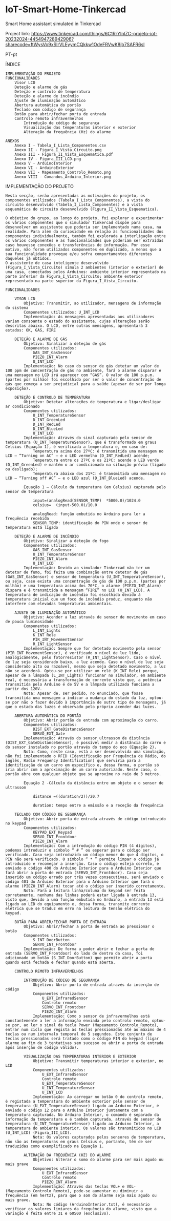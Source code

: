 # IoT-Smart-Home-Tinkercad
Smart Home assistant simulated in Tinkercad

Project link: https://www.tinkercad.com/things/6C1RrYInlZC-projeto-iot-20232024-445494728942906?sharecode=ftWysVo9xSIrVLEyymCQkkw1OdeFRVwK8jb7SAFR6sI

PT-pt

ÍNDICE

    IMPLEMENTAÇÃO DO PROJETO
    FUNCIONALIDADES
        Visor LCD
        Deteção e alarme de gás
        Deteção e controlo de temperatura
        Deteção e alarme de incêndio
        Ajuste de iluminação automático
        Abertura automática do portão
        Teclado com código de segurança
        Botão para abrir/fechar porta de entrada
        Controlo remoto infravermelhos
            Introdução de código de segurança
            Visualização das temperaturas interior e exterior
            Alteração da frequência (Hz) do alarme

    ANEXOS
        Anexo I - Tabela_I_Lista_Componentes.csv
        Anexo II - Figura_I_Vista_Circuito.png
        Anexo III - Figura_II_Vista_Esquematica.pdf
        Anexo IV - Figura_III_LCD.png
        Anexo V - ArduinoInterior
        Anexo VI - ArduinoExterior
        Anexo VII - Mapeamento_Controlo_Remoto.png
        Anexo VIII - Comandos_Arduino_Interior.png


IMPLEMENTAÇÃO DO PROJETO

    Nesta secção, serão apresentadas as motivações do projeto, os componentes utilizados (Tabela_I_Lista_Componentes), a vista do circuito desenvolvido (Tabela_I_Lista_Componentes) e a vista esquemática do circuito desenvolvido (Figura_II_Vista_Esquematica). 

    O objetivo do grupo, ao longo do projeto, foi explorar e experimentar os vários componentes que o simulador Tinkercad dispõe para desenvolver um assistente que poderia ser implementado numa casa, na realidade. Para além da curiosidade em relação às funcionalidades dos componentes individualmente, também foi explorada a interligação entre os vários componentes e as funcionalidades que poderiam ser extraídas caso houvesse conexões e transferências de informação. Por esse motivo, não foram utilizados componentes em duplicado, a menos que a sua funcionalidade provoque e/ou sofra comportamentos diferentes daqueles já obtidos.
    O assistente de casa inteligente desenvolvido (Figura_I_Vista_Circuito) simula 2 ambientes (interior e exterior) de uma casa, conectados pelos Arduinos: ambiente interior representado na parte inferior da Figura_I_Vista_Circuito; ambiente exterior representado na parte superior da Figura_I_Vista_Circuito.

    FUNCIONALIDADES
    
        VISOR LCD
            Objetivo: Transmitir, ao utilizador, mensagens de informação do sistema
            Componentes utilizados: U_INT_LCD
            Implementação: As mensagens apresentadas aos utilizadores variam consoante o estado do assistente, cujas alterações serão descritas abaixo. O LCD, entre outras mensagens, apresentará 3 estados: OK, GAS, FIRE

        DETEÇÃO E ALARME DE GÁS
            Objetivo: Sinalizar a deteção de gás
            Componentes utilizados: 
                GAS_INT_GasSensor
                PIEZO_INT_Alarm
                U_INT_LCD
            Implementação: No caso do sensor de gás detetar um valor de 100 ppm de concentração de gás no ambiente, fará o alarme disparar e uma mensagem no LCD irá aparecer com “GAS”. O valor de 100 p.p.m. (partes por milhão) foi escolhido por ser o valor de concentração de gás que começa a ser prejudicial para a saúde (apesar de ser por longa exposição).

        DETEÇÃO E CONTROLO DE TEMPERATURA
            Objetivo: Detetar alterações de temperatura e ligar/desligar ar condicionado
            Componentes utilizados: 
                U_INT_TemperatureSensor
                D_INT_GreenLed
                D_INT_RedLed
                D_INT_BlueLed
                U_INT_LCD
            Implementação: Através do sinal capturado pelo sensor de temperatura (U_INT_TemperatureSensor), que é transformado em graus Celsius (Equação 1), é verificada a temperatura e, em caso de:
                Temperatura acima dos 27ºC: é transmitida uma mensagem no LCD – “Turning on AC” – e o LED vermelho (D_INT_RedLed) acende;
                Temperatura entre os 27ºC e os 21ºC: acende o LED verde (D_INT_GreenLed) e mantém o ar condicionado na situação prévia (ligado ou desligado);
                Temperatura abaixo dos 21ºC: é transmitida uma mensagem no LCD – “Turning off AC” – e o LED azul (D_INT_BlueLed) acende.

            Equação 1 – Cálculo da temperatura (em Celsius) capturada pelo sensor de temperatura
                
                input=(analogRead(SENSOR_TEMP)  *5000.0)/1024.0
                celsius=  (input-500.0)/10.0

                analogRead: função embutida no Arduino para ler a frequência recebida
                SENSOR_TEMP: identificação do PIN onde o sensor de temperatura está ligado
            
        DETEÇÃO E ALARME DE INCÊNDIO
            Objetivo: Sinalizar a deteção de fogo 
            Componentes utilizados: 
                GAS_INT_GasSensor
                U_INT_TemperatureSensor
                PIEZO_INT_Alarm
                U_INT_LCD
            Implementação: Devido ao simulador Tinkercad não ter um detetor de fumo, foi feita uma combinação entre detetor de gás (GAS_INT_GasSensor) e sensor de temperatura (U_INT_TemperatureSensor), ou seja, caso exista uma concentração de gás de 100 p.p.m. (partes por milhão) e uma temperatura acima dos 70ºC, o alarme (PIEZO_INT_Alarm) dispara e é transmitida a mensagem “FIRE” no LCD (U_INT_LCD). A temperatura de indicação de incêndio foi escolhida devido à temperatura inicial que um foco de incêndio produz, enquanto não interfere com elevadas temperaturas ambientais.

        AJUSTE DE ILUMINAÇÃO AUTOMÁTICO
            Objetivo: Acender a luz através de sensor de movimento em caso de pouca luminosidade
            Componentes utilizados: 
                L_INT_Lights
                K_INT_Rele
                PIR_INT_MovementSensor
                R_INT_LightSensor
            Implementação: Sempre que for detetado movimento pelo sensor (PIR_INT_MovementSensor), é verificado o nível de luz lido, analogicamente, pelo fotorresistor (R_INT_LightSensor). Caso o nível de luz seja considerado baixo, a luz acende. Caso o nível de luz seja considerado alto ou razoável, mesmo que seja detetado movimento, a luz não se acenderá. Optou-se por utilizar um relé (K_INT_Rele) porque, apesar de a lâmpada (L_INT_Lights) funcionar no simulador, em ambiente real, é necessária a transformação de corrente visto que, a potência transmitida pelo Arduino é de 5V e a lâmpada utilizada funciona a partir dos 120V.
            Nota: Apesar de, ser pedido, no enunciado, que fosse transmitida uma mensagem a indicar a mudança do estado da luz, optou-se por não o fazer devido à importância de outro tipo de mensagens, já que o estado das luzes é observado pelo próprio acender das luzes.

        ABERTURA AUTOMÁTICA DO PORTÃO
            Objetivo: Abrir portão de entrada com aproximação do carro.
            Componentes utilizados: 
                DIST_EXT_GateDistanceSensor
                SERVO_EXT_Gate
            Implementação: Através do sensor ultrassom de distância (DIST_EXT_GateDistanceSensor), é possível medir a distância do carro e do sensor instalado no portão através do tempo do eco (Equação 2). 
            Nota: Como, neste caso, está a ser desenvolvida uma simulação, não foi implementado o RFID (Identificação por Frequência de Rádio, do inglês, Radio Frequency Identification) que serviria para a identificação de um carro em específico e, dessa forma, o portão só iria abrir com a aproximação de um carro autorizado. Neste caso, o portão abre com qualquer objeto que se aproxime no raio de 3 metros.

            Equação 2 -Cálculo da distância entre um objeto e o sensor de ultrassom
                
                distance =((duration/2))/20.7

                duration: tempo entre a emissão e a receção da frequência

        TECLADO COM CÓDIGO DE SEGURANÇA
            Objetivo: Abrir porta de entrada através de código introduzido no keypad
            Componentes utilizados: 
                KEYPAD_EXT_Keypad
                SERVO_INT_Frontdoor
                PIEZO_INT_Alarm
            Implementação: Com a introdução do código PIN (4 dígitos), podemos introduzir o símbolo “ # ” ou esperar para o código ser verificado. Caso seja introduzido um código menor do que 4 dígitos, o PIN não será verificado. O símbolo “ * ” permite limpar o código já introduzido e recomeçar a inserção. Caso o código esteja correto, é enviado o código 400 do Arduino Exterior para o Arduino Interior que fará abrir a porta de entrada (SERVO_INT_Frontdoor). Caso seja inserido um código errado por três vezes consecutivas, será enviado o código 401 do Arduino Exterior para o Arduino Interior que fará o alarme (PIEZO_INT_Alarm) tocar até o código ser inserido corretamente.
            Nota: Para a leitura linha/coluna do keypad ser feita corretamente, nenhuma das linhas poderá estar ligada à entrada 13, visto que, devido a uma função embutida no Arduino, a entrada 13 está ligado ao LED do equipamento e, dessa forma, transmite corrente elétrica que se traduz em erro na leitura de tensão elétrica do keypad.

        BOTÃO PARA ABRIR/FECHAR PORTA DE ENTRADA
            Objetivo: Abrir/fechar a porta de entrada ao pressionar o botão 
            Componentes utilizados: 
                S_INT_DoorButton
                SERVO_INT_Frontdoor
            Implementação: De forma a poder abrir e fechar a porta de entrada (SERVO_INT_Frontdoor) do lado de dentro da casa, foi adicionado um botão (S_INT_DoorButton) que permite abrir a porta quando está fechada e fechar quando está aberta.
            
        CONTROLO REMOTO INFRAVERMELHOS

            INTRODUÇÃO DE CÓDIGO DE SEGURANÇA
                Objetivo: Abrir porta de entrada através da inserção de código
                Componentes utilizados: 
                    U_EXT_InfraredSensor
                    Controlo remoto
                    SERVO_INT_Frontdoor
                    PIEZO_INT_Alarm
                Implementação: Como o sensor de infravermelhos está constantemente a ler a informação enviada pelo controlo remoto, optou-se por, ao ler o sinal da tecla Power (Mapeamento_Controlo_Remoto), entrar num ciclo que regista as teclas pressionadas até ao máximo de 4 teclas ou num intervalo temporal de 5 segundos. Este conjunto de teclas pressionadas será tratado como o código PIN do keypad (ligar alarme ao fim de 3 tentativas sem sucesso ou abrir a porta de entrada após inserção de código válido).

            VISUALIZAÇÃO DAS TEMPERATURAS INTERIOR E EXTERIOR
                Objetivo: Transmitir temperaturas interior e exterior, no LCD
                Componentes utilizados: 
                    U_EXT_InfraredSensor
                    Controlo remoto
                    U_EXT_TemperatureSensor
                    U_INT_TemperatureSensor
                    U_INT_LCD
                Implementação: Ao carregar no botão 0 do controlo remoto, é registada a temperatura do ambiente exterior pelo sensor de temperatura (U_EXT_TemperatureSensor) ligado ao Arduino Exterior, é enviado o código 12 para o Arduino Interior juntamente com a temperatura capturada. No Arduino Interior, o comando é separado da informação da temperatura e é também capturada, através do sensor de temperatura (U_INT_TemperatureSensor) ligado ao Arduino Interior, a temperatura do ambiente interior. Os valores são transmitidos no LCD (U_INT_LCD) (Figura_III_LCD).
                Nota: Os valores capturados pelos sensores de temperatura, não são as temperaturas em graus Celsius e, portanto, têm de ser traduzidas como exemplificado na Equação 1.    

            ALTERAÇÃO DA FREQUÊNCIA (HZ) DO ALARME
                Objetivo: Alterar o somo do alarme para ser mais agudo ou mais grave
                Componentes utilizados: 
                    U_EXT_InfraredSensor
                    Controlo remoto
                    PIEZO_INT_Alarm
                Implementação: Através das teclas VOL+ e VOL- (Mapeamento_Controlo_Remoto), pode-se aumentar ou diminuir a frequência (em hertz), para que o som do alarme seja mais agudo ou mais grave. 
                Nota: No código (ArduinoInterior.txt), é necessário verificar os valores limiares da frequência do alarme, visto que a variação é feita entre 31 e 60500 (exclusivo).

